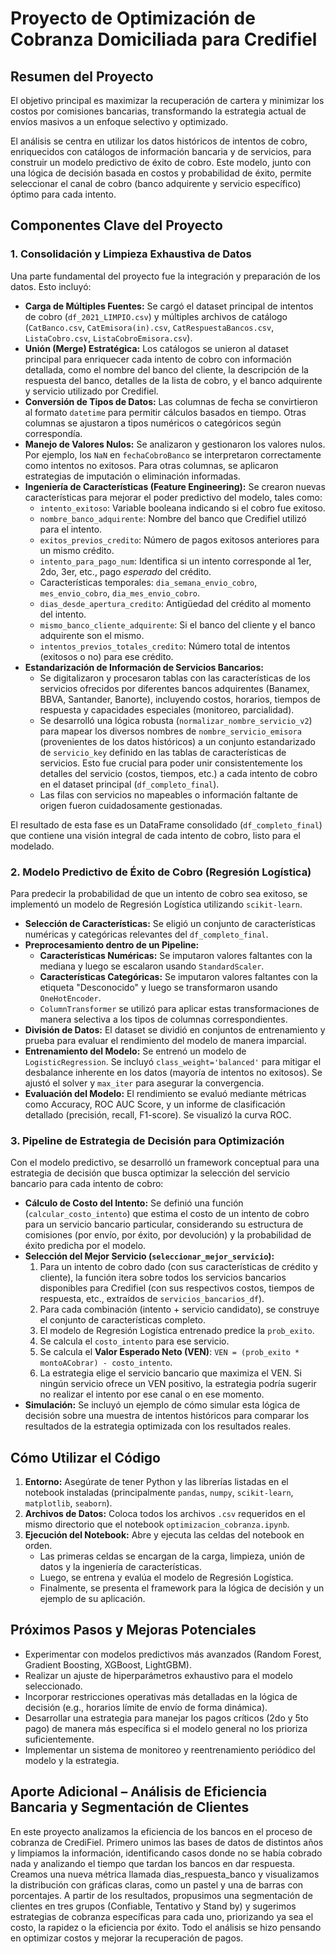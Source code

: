 # Proyecto de Optimización de Cobranza Domiciliada para Credifiel

## Resumen del Proyecto

El objetivo principal es maximizar la recuperación de cartera y minimizar los costos por comisiones bancarias, transformando la estrategia actual de envíos masivos a un enfoque selectivo y optimizado.

El análisis se centra en utilizar los datos históricos de intentos de cobro, enriquecidos con catálogos de información bancaria y de servicios, para construir un modelo predictivo de éxito de cobro. Este modelo, junto con una lógica de decisión basada en costos y probabilidad de éxito, permite seleccionar el canal de cobro (banco adquirente y servicio específico) óptimo para cada intento.

## Componentes Clave del Proyecto

### 1. Consolidación y Limpieza Exhaustiva de Datos

Una parte fundamental del proyecto fue la integración y preparación de los datos. Esto incluyó:

*   **Carga de Múltiples Fuentes:** Se cargó el dataset principal de intentos de cobro (`df_2021_LIMPIO.csv`) y múltiples archivos de catálogo (`CatBanco.csv`, `CatEmisora(in).csv`, `CatRespuestaBancos.csv`, `ListaCobro.csv`, `ListaCobroEmisora.csv`).
*   **Unión (Merge) Estratégica:** Los catálogos se unieron al dataset principal para enriquecer cada intento de cobro con información detallada, como el nombre del banco del cliente, la descripción de la respuesta del banco, detalles de la lista de cobro, y el banco adquirente y servicio utilizado por Credifiel.
*   **Conversión de Tipos de Datos:** Las columnas de fecha se convirtieron al formato `datetime` para permitir cálculos basados en tiempo. Otras columnas se ajustaron a tipos numéricos o categóricos según correspondía.
*   **Manejo de Valores Nulos:** Se analizaron y gestionaron los valores nulos. Por ejemplo, los `NaN` en `fechaCobroBanco` se interpretaron correctamente como intentos no exitosos. Para otras columnas, se aplicaron estrategias de imputación o eliminación informadas.
*   **Ingeniería de Características (Feature Engineering):** Se crearon nuevas características para mejorar el poder predictivo del modelo, tales como:
    *   `intento_exitoso`: Variable booleana indicando si el cobro fue exitoso.
    *   `nombre_banco_adquirente`: Nombre del banco que Credifiel utilizó para el intento.
    *   `exitos_previos_credito`: Número de pagos exitosos anteriores para un mismo crédito.
    *   `intento_para_pago_num`: Identifica si un intento corresponde al 1er, 2do, 3er, etc., pago *esperado* del crédito.
    *   Características temporales: `dia_semana_envio_cobro`, `mes_envio_cobro`, `dia_mes_envio_cobro`.
    *   `dias_desde_apertura_credito`: Antigüedad del crédito al momento del intento.
    *   `mismo_banco_cliente_adquirente`: Si el banco del cliente y el banco adquirente son el mismo.
    *   `intentos_previos_totales_credito`: Número total de intentos (exitosos o no) para ese crédito.
*   **Estandarización de Información de Servicios Bancarios:**
    *   Se digitalizaron y procesaron tablas con las características de los servicios ofrecidos por diferentes bancos adquirentes (Banamex, BBVA, Santander, Banorte), incluyendo costos, horarios, tiempos de respuesta y capacidades especiales (monitoreo, parcialidad).
    *   Se desarrolló una lógica robusta (`normalizar_nombre_servicio_v2`) para mapear los diversos nombres de `nombre_servicio_emisora` (provenientes de los datos históricos) a un conjunto estandarizado de `servicio_key` definido en las tablas de características de servicios. Esto fue crucial para poder unir consistentemente los detalles del servicio (costos, tiempos, etc.) a cada intento de cobro en el dataset principal (`df_completo_final`).
    *   Las filas con servicios no mapeables o información faltante de origen fueron cuidadosamente gestionadas.

El resultado de esta fase es un DataFrame consolidado (`df_completo_final`) que contiene una visión integral de cada intento de cobro, listo para el modelado.

### 2. Modelo Predictivo de Éxito de Cobro (Regresión Logística)

Para predecir la probabilidad de que un intento de cobro sea exitoso, se implementó un modelo de Regresión Logística utilizando `scikit-learn`.

*   **Selección de Características:** Se eligió un conjunto de características numéricas y categóricas relevantes del `df_completo_final`.
*   **Preprocesamiento dentro de un Pipeline:**
    *   **Características Numéricas:** Se imputaron valores faltantes con la mediana y luego se escalaron usando `StandardScaler`.
    *   **Características Categóricas:** Se imputaron valores faltantes con la etiqueta "Desconocido" y luego se transformaron usando `OneHotEncoder`.
    *   `ColumnTransformer` se utilizó para aplicar estas transformaciones de manera selectiva a los tipos de columnas correspondientes.
*   **División de Datos:** El dataset se dividió en conjuntos de entrenamiento y prueba para evaluar el rendimiento del modelo de manera imparcial.
*   **Entrenamiento del Modelo:** Se entrenó un modelo de `LogisticRegression`. Se incluyó `class_weight='balanced'` para mitigar el desbalance inherente en los datos (mayoría de intentos no exitosos). Se ajustó el solver y `max_iter` para asegurar la convergencia.
*   **Evaluación del Modelo:** El rendimiento se evaluó mediante métricas como Accuracy, ROC AUC Score, y un informe de clasificación detallado (precisión, recall, F1-score). Se visualizó la curva ROC.

### 3. Pipeline de Estrategia de Decisión para Optimización

Con el modelo predictivo, se desarrolló un framework conceptual para una estrategia de decisión que busca optimizar la selección del servicio bancario para cada intento de cobro:

*   **Cálculo de Costo del Intento:** Se definió una función (`calcular_costo_intento`) que estima el costo de un intento de cobro para un servicio bancario particular, considerando su estructura de comisiones (por envío, por éxito, por devolución) y la probabilidad de éxito predicha por el modelo.
*   **Selección del Mejor Servicio (`seleccionar_mejor_servicio`):**
    1.  Para un intento de cobro dado (con sus características de crédito y cliente), la función itera sobre todos los servicios bancarios disponibles para Credifiel (con sus respectivos costos, tiempos de respuesta, etc., extraídos de `servicios_bancarios_df`).
    2.  Para cada combinación (intento + servicio candidato), se construye el conjunto de características completo.
    3.  El modelo de Regresión Logística entrenado predice la `prob_exito`.
    4.  Se calcula el `costo_intento` para ese servicio.
    5.  Se calcula el **Valor Esperado Neto (VEN)**: `VEN = (prob_exito * montoACobrar) - costo_intento`.
    6.  La estrategia elige el servicio bancario que maximiza el VEN. Si ningún servicio ofrece un VEN positivo, la estrategia podría sugerir no realizar el intento por ese canal o en ese momento.
*   **Simulación:** Se incluyó un ejemplo de cómo simular esta lógica de decisión sobre una muestra de intentos históricos para comparar los resultados de la estrategia optimizada con los resultados reales.

## Cómo Utilizar el Código

1.  **Entorno:** Asegúrate de tener Python y las librerías listadas en el notebook instaladas (principalmente `pandas`, `numpy`, `scikit-learn`, `matplotlib`, `seaborn`).
2.  **Archivos de Datos:** Coloca todos los archivos `.csv` requeridos en el mismo directorio que el notebook `optimizacion_cobranza.ipynb`.
3.  **Ejecución del Notebook:** Abre y ejecuta las celdas del notebook en orden.
    *   Las primeras celdas se encargan de la carga, limpieza, unión de datos y la ingeniería de características.
    *   Luego, se entrena y evalúa el modelo de Regresión Logística.
    *   Finalmente, se presenta el framework para la lógica de decisión y un ejemplo de su aplicación.

## Próximos Pasos y Mejoras Potenciales

*   Experimentar con modelos predictivos más avanzados (Random Forest, Gradient Boosting, XGBoost, LightGBM).
*   Realizar un ajuste de hiperparámetros exhaustivo para el modelo seleccionado.
*   Incorporar restricciones operativas más detalladas en la lógica de decisión (e.g., horarios límite de envío de forma dinámica).
*   Desarrollar una estrategia para manejar los pagos críticos (2do y 5to pago) de manera más específica si el modelo general no los prioriza suficientemente.
*   Implementar un sistema de monitoreo y reentrenamiento periódico del modelo y la estrategia.

  ## Aporte Adicional – Análisis de Eficiencia Bancaria y Segmentación de Clientes

En este proyecto analizamos la eficiencia de los bancos en el proceso de cobranza de CrediFiel. Primero unimos las bases de datos de distintos años y limpiamos la información, identificando casos donde no se había cobrado nada y analizando el tiempo que tardan los bancos en dar respuesta. Creamos una nueva métrica llamada dias_respuesta_banco y visualizamos la distribución con gráficas claras, como un pastel y una de barras con porcentajes. A partir de los resultados, propusimos una segmentación de clientes en tres grupos (Confiable, Tentativo y Stand by) y sugerimos estrategias de cobranza específicas para cada uno, priorizando ya sea el costo, la rapidez o la eficiencia por éxito. Todo el análisis se hizo pensando en optimizar costos y mejorar la recuperación de pagos.

